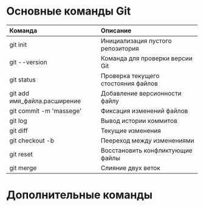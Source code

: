 # Основные команды Git
|Команда |Описание |
|:---|:-----|
|git init| Инициализация пустого репозитория
|git --version| Команда для проверки версии Git
|git status| Проверка текущего стостояния файлов
|git add имя_файла.расширение| Добавление версионности файлу
|git commit -m 'massege'| Фиксация изменений файлов
|git log| Вывод истории коммитов
|git diff| Текущие изменения
|git checkout -b| Пеереход между изменениями
|git reset| Восстановить конфликтующие файлы
|git merge| Слияние двух веток

# Дополнительные команды 
